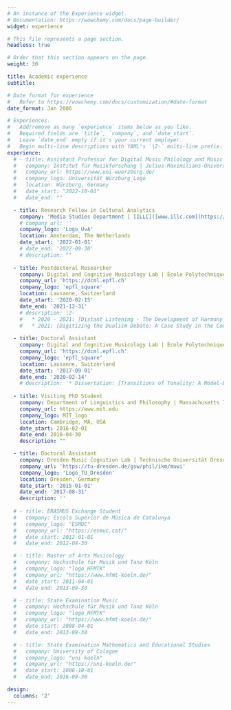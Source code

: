 ```yaml
---
# An instance of the Experience widget.
# Documentation: https://wowchemy.com/docs/page-builder/
widget: experience

# This file represents a page section.
headless: true

# Order that this section appears on the page.
weight: 30

title: Academic experience
subtitle:

# Date format for experience
#   Refer to https://wowchemy.com/docs/customization/#date-format
date_format: Jan 2006

# Experiences.
#   Add/remove as many `experience` items below as you like.
#   Required fields are `title`, `company`, and `date_start`.
#   Leave `date_end` empty if it's your current employer.
#   Begin multi-line descriptions with YAML's `|2-` multi-line prefix.
experience:
  # - title: Assistant Professor for Digital Music Philology and Music Theory
  #   company: Institut für Musikforschung | Julius-Maximilians-Universität Würzburg
  #   company_url: https://www.uni-wuerzburg.de/
  #   company_logo: Universität_Würzburg_Logo
  #   location: Würzburg, Germany
  #   date_start: "2022-10-01"
  #   date_end: ""

  - title: Research Fellow in Cultural Analytics
    company: 'Media Studies Department | [ILLC]([www.illc.com](https://www.illc.uva.nl/)) | [Data Science Centre](https://dsc.uva.nl/) | [Universeit van Amsterdam](https://uva.nl/)'
    # company_url: ''
    company_logo: 'Logo_UvA'
    location: Amsterdam, The Netherlands
    date_start: '2022-01-01'
    # date_end: '2022-09-30'
    # description: ""
        
  - title: Postdoctoral Researcher
    company: Digital and Cognitive Musicology Lab | École Polytechnique Fédérale de Lausanne
    company_url: 'https://dcml.epfl.ch'
    company_logo: 'epfl_square'
    location: Lausanne, Switzerland
    date_start: '2020-02-15'
    date_end: '2021-12-31'
    # description: |2-
    #   * 2020 - 2021: [Distant Listening - The Development of Harmony over Three Centuries (1700–2000)](https://www.epfl.ch/labs/dcml/projects/distant-listening/)
    #   * 2021: [Digitizing the Dualism Debate: A Case Study in the Computational Analysis of Historical Music Sources](http://dcmlab.github.io/ddd)
    
  - title: Doctoral Assistant
    company: Digital and Cognitive Musicology Lab | École Polytechnique Fédérale de Lausanne
    company_url: 'https://dcml.epfl.ch'
    company_logo: 'epfl_square'
    location: Lausanne, Switzerland
    date_start: '2017-09-01'
    date_end: '2020-02-14'
    # description: '* Dissertation: [Transitions of Tonality: A Model-Based Corpus Study](https://infoscience.epfl.ch/record/273178)'
  
  - title: Visiting PhD Student
    company: Department of Linguistics and Philosophy | Massachusetts Institute of Technology
    company_url: https://www.mit.edu
    company_logo: MIT_logo
    location: Cambridge, MA, USA
    date_start: 2016-02-01
    date_end: 2016-04-30
    description: ""

  - title: Doctoral Assistant
    company: Dresden Music Cognition Lab | Technische Universität Dresden
    company_url: 'https://tu-dresden.de/gsw/phil/ikm/muwi'
    company_logo: 'Logo_TU_Dresden'
    location: Dresden, Germany
    date_start: '2015-01-01'
    date_end: '2017-08-31'
    description: ''
  
  # - title: ERASMUS Exchange Student
  #   company: Escola Superior de Música de Catalunya
  #   company_logo: "ESMUC"
  #   company_url: "https://esmuc.cat/"
  #   date_start: 2012-01-01
  #   date_end: 2012-04-30

  # - title: Master of Arts Musicology
  #   company: Hochschule für Musik und Tanz Köln
  #   company_logo: "logo_HFMTK"
  #   company_url: "https://www.hfmt-koeln.de/"
  #   date_start: 2011-04-01
  #   date_end: 2013-09-30

  # - title: State Examination Music
  #   company: Hochschule für Musik und Tanz Köln
  #   company_logo: "logo_HFMTK"
  #   company_url: "https://www.hfmt-koeln.de/"
  #   date_start: 2008-04-01
  #   date_end: 2013-09-30

  # - title: State Examination Mathematics and Educational Studies
  #   company: University of Cologne
  #   company_logo: "uni-koeln"
  #   company_url: "https://uni-koeln.de/"
  #   date_start: 2006-10-01
  #   date_end: 2016-09-30

design:
  columns: '2'
---
```

